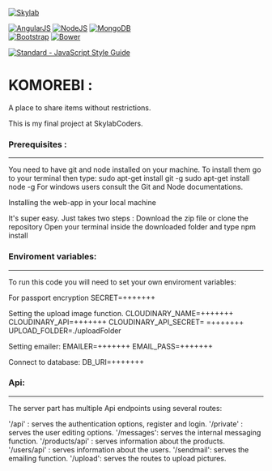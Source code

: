 [![Skylab](https://github.com/FransLopez/logo-images/blob/master/logos/skylab-56.png)](http://www.skylabcoders.com/)  

[![AngularJS](https://github.com/FransLopez/logo-images/blob/master/logos/angularjs.png)](https://angularjs.org/)
[![NodeJS](https://github.com/FransLopez/logo-images/blob/master/logos/nodejs.png)](https://nodejs.org/)
[![MongoDB](https://github.com/FransLopez/logo-images/blob/master/logos/mongodb.png)](https://www.mongodb.com/)  
[![Bootstrap](https://github.com/FransLopez/logo-images/blob/master/logos/bootstrap.png)](http://getbootstrap.com/)
[![Bower](https://github.com/FransLopez/logo-images/blob/master/logos/bower.png)](https://bower.io/)


[![Standard - JavaScript Style Guide](https://img.shields.io/badge/code%20style-standard-brightgreen.svg)](http://standardjs.com/)


<h1>KOMOREBI : </h1>

A place to share items without restrictions.

This is my final project at SkylabCoders. 


### Prerequisites :

---

You need to have git and node installed on your machine. To install them go to your terminal then type:
sudo apt-get install git -g
sudo apt-get install node -g
For windows users consult the Git and Node documentations.

Installing the web-app in your local machine

It's super easy. Just takes two steps :
Download the zip file or clone the repository
Open your terminal inside the downloaded folder and type npm install

### Enviroment variables:

---

To run this code you will need to set your own enviroment variables:

For passport encryption
SECRET=+++++++ 

Setting the upload image function.
CLOUDINARY_NAME=+++++++
CLOUDINARY_API=+++++++
CLOUDINARY_API_SECRET= =+++++++
UPLOAD_FOLDER=./uploadFolder

Setting emailer:
EMAILER=+++++++
EMAIL_PASS=+++++++

Connect to database:
DB_URI=+++++++

### Api:

---

The server part has multiple Api endpoints using several routes:

  '/api' : serves the authentication options, register and login.
  '/private' : serves the user editing options.
  '/messages': serves the internal messaging function.
  '/products/api' : serves information about the products.
  '/users/api' : serves information about the users.
  '/sendmail': serves the emailing function.
  '/upload': serves the routes to upload pictures.

